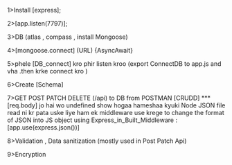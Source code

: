 1>Install [express];

2>[app.listen(7797)];

3>DB (atlas , compass , install Mongoose)

4>[mongoose.connect] (URL) {AsyncAwait}

5>phele [DB_connect] kro phir listen kroo (export ConnectDB to app.js and vha .then krke connect kro )

6>Create [Schema]

7>GET POST PATCH DELETE (/api) to DB from POSTMAN
[CRUDD]
\*\*\*
[req.body] jo hai wo undefined show hogaa hameshaa kyuki Node JSON file read ni kr pata uske liye ham ek middleware use krege to change
the format of JSON into JS object using Express_in_Built_Middleware :
[app.use(express.json())]

8>Validation , Data sanitization (mostly used in Post Patch Api)

9>Encryption
